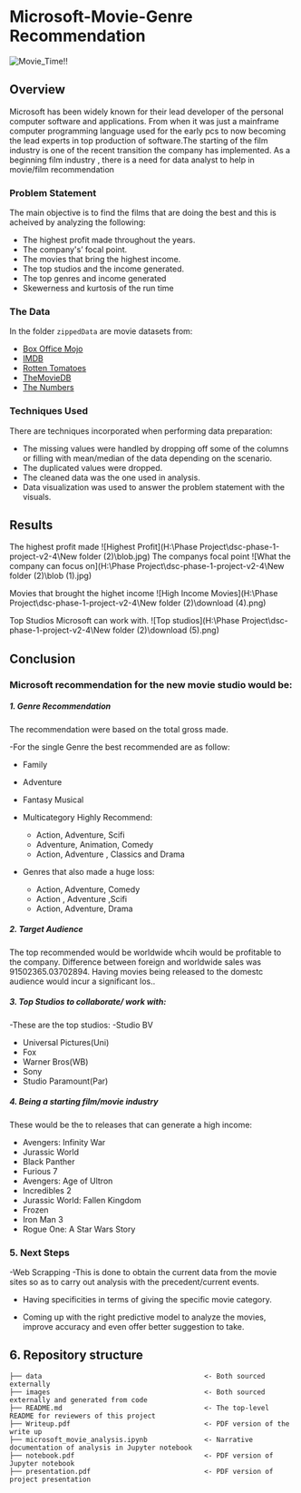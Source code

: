 # Microsoft-Movie-Genre Recommendation
![Movie_Time!!](istockphoto-1202770121-612x612.jpg)

## Overview

Microsoft has been widely known for their lead developer of the personal computer software and applications. From when it was just a mainframe computer programming language used for the early pcs to now becoming the lead experts in top production of software.The starting of the film industry is one of the recent transition the company has implemented. As a beginning  film industry , there is a need for data analyst to help in movie/film recommendation


### Problem Statement 

The main objective is to find the films that are doing the best and this is acheived by analyzing the following:
* The highest profit made throughout the years.
* The company's’ focal point.
* The movies that bring the highest income.
* The top studios and the income generated.
* The top genres and income generated
* Skewerness and kurtosis of the run time

### The Data

In the folder `zippedData` are movie datasets from:

* [Box Office Mojo](https://www.boxofficemojo.com/)
* [IMDB](https://www.imdb.com/)
* [Rotten Tomatoes](https://www.rottentomatoes.com/)
* [TheMovieDB](https://www.themoviedb.org/)
* [The Numbers](https://www.the-numbers.com/)


### Techniques Used

There are techniques incorporated when performing data 
preparation:
* The missing values were handled by dropping off some
of the columns or filling with mean/median of the data 
depending on the scenario.
* The duplicated values were dropped.
* The cleaned data was the one used in analysis.
* Data visualization was used to answer the problem
statement with the visuals.


## Results 

The highest profit made 
![Highest Profit](H:\Phase Project\dsc-phase-1-project-v2-4\New folder (2)\blob.jpg)
The companys focal point
![What the company can focus on](H:\Phase Project\dsc-phase-1-project-v2-4\New folder (2)\blob (1).jpg)

Movies that brought the highet income
![High Income Movies](H:\Phase Project\dsc-phase-1-project-v2-4\New folder (2)\download (4).png)

Top Studios Microsoft can work with.
![Top studios](H:\Phase Project\dsc-phase-1-project-v2-4\New folder (2)\download (5).png)

## Conclusion
### Microsoft recommendation for the new movie studio would be:
##### 1. Genre Recommendation

The recommendation were based on the total gross made.

-For the single Genre the best recommended are as follow:
  - Family
  - Adventure
  - Fantasy Musical
  
- Multicategory Highly Recommend:
  - Action, Adventure, Scifi
  - Adventure, Animation, Comedy
  - Action, Adventure , Classics and Drama
  
- Genres that also made a huge loss:
  - Action, Adventure, Comedy
  - Action , Adventure ,Scifi
  - Action, Adventure, Drama

##### 2. Target Audience 

The top recommended would be worldwide whcih would be profitable to the company.
Difference between foreign and worldwide sales was 91502365.03702894. Having
movies being released to the domestc audience would incur a significant los..

##### 3. Top Studios to collaborate/ work with:
-These are the top studios:
  -Studio BV
  - Universal Pictures(Uni)
  - Fox
  - Warner Bros(WB)
  - Sony
  - Studio Paramount(Par)
  
##### 4. Being a starting film/movie industry
These would be the to releases that can generate a high income:
   - Avengers: Infinity War
  - Jurassic World
  - Black Panther
  - Furious 7
  - Avengers: Age of Ultron
  - Incredibles 2
  - Jurassic World: Fallen Kingdom
  - Frozen
  - Iron Man 3
  - Rogue One: A Star Wars Story
  
### 5. Next Steps

-Web Scrapping -This is done to obtain the current data from the movie sites so as to carry out analysis with the   precedent/current events.

- Having specificities in terms of giving the specific movie category.

- Coming up with the right predictive model to analyze the movies, improve accuracy and even offer better suggestion  to take.

## 6.  Repository structure
```
├── data                                        <- Both sourced externally
├── images                                      <- Both sourced externally and generated from code
├── README.md                                   <- The top-level README for reviewers of this project
├── Writeup.pdf                                 <- PDF version of the write up
├── microsoft_movie_analysis.ipynb              <- Narrative documentation of analysis in Jupyter notebook
├── notebook.pdf                                <- PDF version of Jupyter notebook
├── presentation.pdf                            <- PDF version of project presentation
```